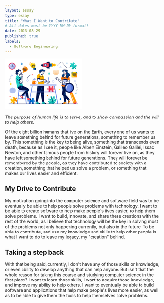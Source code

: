 ```yaml
---
layout: essay
type: essay
title: "What I Want to Contribute"
# All dates must be YYYY-MM-DD format!
date: 2023-08-29
published: true
labels:
  - Software Engineering
---
```


<img width="250px" class="rounded float-start pe-4" src="../img/innovation.jpg">

*The purpose of human life is to serve, and to show compassion and the will to help others.*

Of the eight billion humans that live on the Earth, every one of us wants to leave something behind for future generations, something to remember us by. This something is the key to being alive, something that transcends even death, because as I see it, people like Albert Einstein, Galileo Galilei, Issac Newton, and other famous people from history will forever live on, as they have left something behind for future generations. They will forever be remembered by the people, as they have contributed to society with a creation, something that helped us solve a problem, or something that makes our lives easier and efficient. 

## My Drive to Contribute

My motivation going into the computer science and software field was to be eventually be able to help people solve problems with technology. I want to be able to create software to help make people's lives easier, to help them solve problems. I want to build, innovate, and share these creations with the rest of the world, as I believe that technology will be the key in solving most of the problems not only happening currently, but also in the future. To be able to contribute, and use my knowledge and skills to help other people is what I want to do to leave my legacy, my "creation" behind. 

## Taking a step back

With that being said, currently, I don't have any of those skills or knowledge, or even ability to develop anything that can help anyone. But isn't that the whole reason for taking this course and studying computer science in the first place? I want to learn those skills, I want to acquire those knowledge, and improve my ability to help others. I want to eventually be able to build software and applications that help make people's lives more easier, as well as to be able to give them the tools to help themselves solve problems. 
